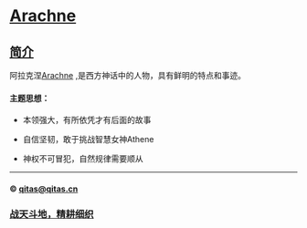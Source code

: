 ﻿# [Arachne](https://github.com/arachn) 

## [简介](https://github.com/OS-Q/arachn/Arachne/wiki) 

阿拉克涅[Arachne](https://en.wikipedia.org/wiki/Arachne) ,是西方神话中的人物，具有鲜明的特点和事迹。

#### 主题思想：

- 本领强大，有所依凭才有后面的故事

- 自信坚韧，敢于挑战智慧女神Athene

- 神权不可冒犯，自然规律需要顺从

---

####  © qitas@qitas.cn
###  [战天斗地，精耕细织](http://www.arachn.com)
